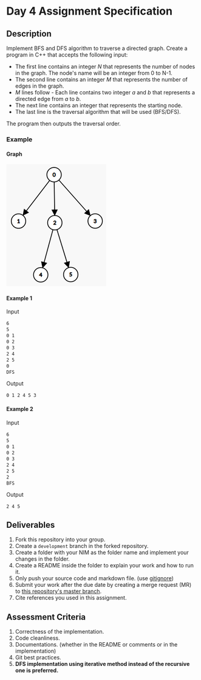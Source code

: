 # Day 4 Assignment Specification

## Description
Implement BFS and DFS algorithm to traverse a directed graph. Create a program in C++ that accepts the following input:
- The first line contains an integer *N* that represents the number of nodes in the graph. The node's name will be an integer from 0 to N-1.
- The second line contains an integer *M* that represents the number of edges in the graph.
- *M* lines follow - Each line contains two integer *a* and *b* that represents a directed edge from *a* to *b*.
- The next line contains an integer that represents the starting node.
- The last line is the traversal algorithm that will be used (BFS/DFS).

The program then outputs the traversal order.

### Example
#### Graph
![Graph example](graph.png)
#### Example 1
Input
```
6
5
0 1
0 2
0 3
2 4
2 5
0
DFS
```
Output
```
0 1 2 4 5 3
```
#### Example 2
Input
```
6
5
0 1
0 2
0 3
2 4
2 5
2
BFS
```
Output
```
2 4 5
```

## Deliverables
1. Fork this repository into your group.
2. Create a `development` branch in the forked repository.
3. Create a folder with your NIM as the folder name and implement your changes in the folder.
4. Create a README inside the folder to explain your work and how to run it.
5. Only push your source code and markdown file. (use [gitignore](https://www.freecodecamp.org/news/gitignore-what-is-it-and-how-to-add-to-repo/))
6. Submit your work after the due date by creating a merge request (MR) to [this repository's master branch](https://gitlab.com/dagozilla/academy/2021-internship1/assignment/day-4).
7. Cite references you used in this assignment.

## Assessment Criteria
1. Correctness of the implementation.
2. Code cleanliness.
3. Documentations. (whether in the README or comments or in the implementation)
4. Git best practices.
5. **DFS implementation using iterative method instead of the recursive one is preferred.**
